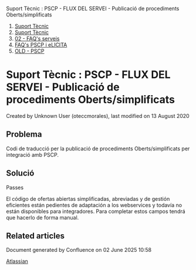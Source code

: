 Suport Tècnic : PSCP - FLUX DEL SERVEI - Publicació de procediments Oberts/simplificats  

1.  [Suport Tècnic](index.html)
2.  [Suport Tècnic](13893782.html)
3.  [02 - FAQ's serveis](26313393.html)
4.  [FAQ's PSCP i eLICITA](28705587.html)
5.  [OLD - PSCP](OLD---PSCP_93356826.html)

Suport Tècnic : PSCP - FLUX DEL SERVEI - Publicació de procediments Oberts/simplificats
=======================================================================================

Created by Unknown User (oteccmorales), last modified on 13 August 2020

Problema
--------

Codi de traducció per la publicació de procediments Oberts/simplificats per integració amb PSCP.

Solució
-------

Passes

El código de ofertas abiertas simplificadas, abreviadas y de gestión eficientes están pedientes de adaptación a los webservices y todavía no están disponibles para integradores. Para completar estos campos tendrá que hacerlo de forma manual.  
  

Related articles
----------------

  

Document generated by Confluence on 02 June 2025 10:58

[Atlassian](http://www.atlassian.com/)